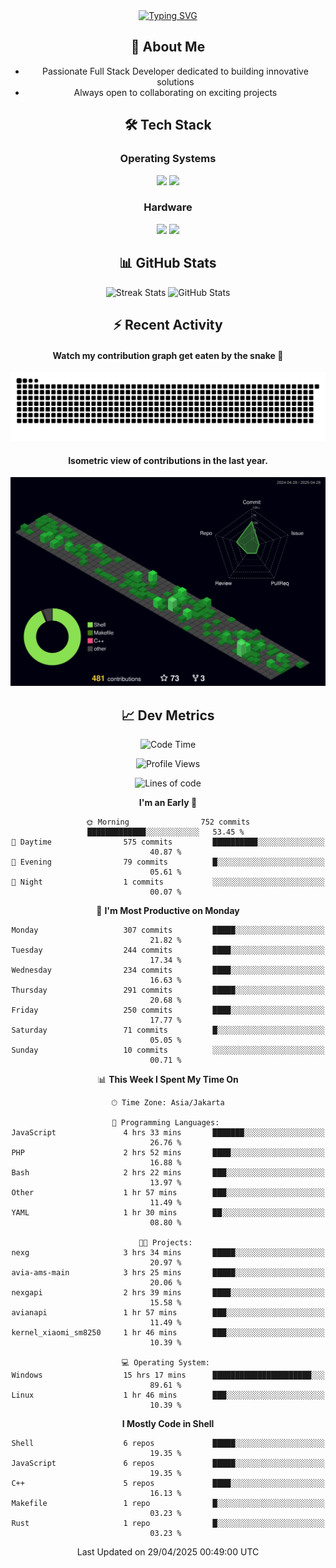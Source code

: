 <div align="center" style="max-width: 900px; margin: auto;">
<a href="https://github.com/thunderkex">
  <img src="https://readme-typing-svg.herokuapp.com?font=Fira+Code&pause=1000&center=true&vCenter=true&width=435&lines=Ha+ha!+I+am+here!;Told+you+a+storm+was+coming!" alt="Typing SVG" />
</a>

## 👋 About Me
- Passionate Full Stack Developer dedicated to building innovative solutions
- Always open to collaborating on exciting projects

## 🛠️ Tech Stack
### Operating Systems
<a href="#"><img src="https://img.shields.io/badge/Linux-FCC624?style=flat&logo=linux&logoColor=black"></a>
<a href="#"><img src="https://img.shields.io/badge/Windows-0078D6?style=flat&logo=windows&logoColor=white"></a>

### Hardware
<a href="#"><img src="https://img.shields.io/badge/Raspberry%20Pi-C51A4A?style=flat&logo=raspberrypi&logoColor=white"></a>
<a href="#"><img src="https://img.shields.io/badge/Arduino-00979D?style=flat&logo=Arduino&logoColor=white"></a>

## 📊 GitHub Stats
<div align="center">
  <img src="https://streak-stats.demolab.com?user=thunderkex&theme=tokyonight-duo&border_radius=20" alt="Streak Stats" />
  <img src="https://github-readme-stats.vercel.app/api?username=thunderkex&show_icons=true&theme=tokyonight&border_radius=20" alt="GitHub Stats" />
</div>

## ⚡ Recent Activity
<h4>Watch my contribution graph get eaten by the snake 🐍</h4>
<img width="600em" alt="thunderkex's Github commit snake" src="https://raw.githubusercontent.com/thunderkex/thunderkex/output/grid-snake-ov.svg" />

<h4>Isometric view of contributions in the last year.</h4>
<a href="./profile-3d-contrib/profile-night-green.svg">
	<img width="600em" src="./profile-3d-contrib/profile-night-green.svg">
</a>

## 📈 Dev Metrics
<!--START_SECTION:waka-->
![Code Time](http://img.shields.io/badge/Code%20Time-1%2C207%20hrs%2021%20mins-blue)

![Profile Views](http://img.shields.io/badge/Profile%20Views-9-blue)

![Lines of code](https://img.shields.io/badge/From%20Hello%20World%20I%27ve%20Written-3.4%20million%20lines%20of%20code-blue)

**I'm an Early 🐤** 

```text
🌞 Morning                752 commits         █████████████░░░░░░░░░░░░   53.45 % 
🌆 Daytime                575 commits         ██████████░░░░░░░░░░░░░░░   40.87 % 
🌃 Evening                79 commits          █░░░░░░░░░░░░░░░░░░░░░░░░   05.61 % 
🌙 Night                  1 commits           ░░░░░░░░░░░░░░░░░░░░░░░░░   00.07 % 
```
📅 **I'm Most Productive on Monday** 

```text
Monday                   307 commits         █████░░░░░░░░░░░░░░░░░░░░   21.82 % 
Tuesday                  244 commits         ████░░░░░░░░░░░░░░░░░░░░░   17.34 % 
Wednesday                234 commits         ████░░░░░░░░░░░░░░░░░░░░░   16.63 % 
Thursday                 291 commits         █████░░░░░░░░░░░░░░░░░░░░   20.68 % 
Friday                   250 commits         ████░░░░░░░░░░░░░░░░░░░░░   17.77 % 
Saturday                 71 commits          █░░░░░░░░░░░░░░░░░░░░░░░░   05.05 % 
Sunday                   10 commits          ░░░░░░░░░░░░░░░░░░░░░░░░░   00.71 % 
```


📊 **This Week I Spent My Time On** 

```text
🕑︎ Time Zone: Asia/Jakarta

💬 Programming Languages: 
JavaScript               4 hrs 33 mins       ███████░░░░░░░░░░░░░░░░░░   26.76 % 
PHP                      2 hrs 52 mins       ████░░░░░░░░░░░░░░░░░░░░░   16.88 % 
Bash                     2 hrs 22 mins       ███░░░░░░░░░░░░░░░░░░░░░░   13.97 % 
Other                    1 hr 57 mins        ███░░░░░░░░░░░░░░░░░░░░░░   11.49 % 
YAML                     1 hr 30 mins        ██░░░░░░░░░░░░░░░░░░░░░░░   08.80 % 

🐱‍💻 Projects: 
nexg                     3 hrs 34 mins       █████░░░░░░░░░░░░░░░░░░░░   20.97 % 
avia-ams-main            3 hrs 25 mins       █████░░░░░░░░░░░░░░░░░░░░   20.06 % 
nexgapi                  2 hrs 39 mins       ████░░░░░░░░░░░░░░░░░░░░░   15.58 % 
avianapi                 1 hr 57 mins        ███░░░░░░░░░░░░░░░░░░░░░░   11.49 % 
kernel_xiaomi_sm8250     1 hr 46 mins        ███░░░░░░░░░░░░░░░░░░░░░░   10.39 % 

💻 Operating System: 
Windows                  15 hrs 17 mins      ██████████████████████░░░   89.61 % 
Linux                    1 hr 46 mins        ███░░░░░░░░░░░░░░░░░░░░░░   10.39 % 
```

**I Mostly Code in Shell** 

```text
Shell                    6 repos             █████░░░░░░░░░░░░░░░░░░░░   19.35 % 
JavaScript               6 repos             █████░░░░░░░░░░░░░░░░░░░░   19.35 % 
C++                      5 repos             ████░░░░░░░░░░░░░░░░░░░░░   16.13 % 
Makefile                 1 repo              █░░░░░░░░░░░░░░░░░░░░░░░░   03.23 % 
Rust                     1 repo              █░░░░░░░░░░░░░░░░░░░░░░░░   03.23 % 
```




 Last Updated on 29/04/2025 00:49:00 UTC
<!--END_SECTION:waka-->
</div>
